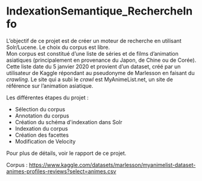 # IndexationSemantique_RechercheInfo
L’objectif de ce projet est de créer un moteur de recherche en utilisant Solr/Lucene. Le choix du corpus est libre.  
Mon corpus est constitué d’une liste de séries et de films d’animation asiatiques (principalement en provenance du Japon, de Chine ou de Corée).
Cette liste date du 5 janvier 2020 et provient d’un dataset, créé par un utilisateur de Kaggle répondant au pseudonyme de Marlesson en faisant du *crawling*.
Le site qui a subi le *crawl* est MyAnimeList.net, un site de référence sur l’animation asiatique.

Les différentes étapes du projet :
- Sélection du corpus
- Annotation du corpus
- Création du schéma d'indexation dans Solr
- Indexation du corpus
- Création des facettes 
- Modification de Velocity

Pour plus de détails, voir le rapport de ce projet.

Corpus : https://www.kaggle.com/datasets/marlesson/myanimelist-dataset-animes-profiles-reviews?select=animes.csv
